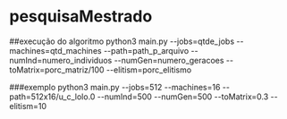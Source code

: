 # pesquisaMestrado

##execução do algoritmo
python3 main.py --jobs=qtde_jobs --machines=qtd_machines --path=path_p_arquivo --numInd=numero_individuos --numGen=numero_geracoes --toMatrix=porc_matriz/100 --elitism=porc_elitismo

###exemplo
python3 main.py --jobs=512 --machines=16 --path=512x16/u_c_lolo.0 --numInd=500 --numGen=500 --toMatrix=0.3 --elitism=10
